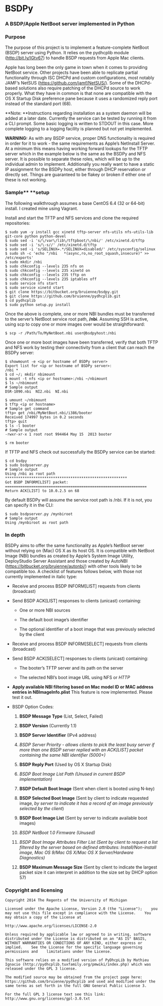 **BSDPy**
=========

### A BSDP/Apple NetBoot server implemented in Python



### Purpose

The purpose of this project is to implement a feature-complete NetBoot (BSDP)
server using Python. It relies on the pydhcplib module (http://bit.ly/IGtv67) to
handle BSDP requests from Apple Mac clients.

Apple has long been the only game in town when it comes to providing NetBoot
service. Other projects have been able to replicate partial functionality
through ISC DHCPd and custom configurations, most notably JAMF’s NetSUS
(https://github.com/jamf/NetSUS/). Some of the DHCPd-based solutions also
require patching of the DHCPd source to work properly. What they have in common
is that none are compatible with the OS X Startup Disk preference pane because
it uses a randomized reply port instead of the standard port (68).

**Note: **Instructions regarding installation as a system daemon will be added
at a later date. Currently the service can be tested by running it from a CLI
prompt. Some basic logging is written to STDOUT in this case. More complete
logging to a logging facility is planned but not yet implemented.

**WARNING:** As with any BSDP service, proper DNS functionality is required in
order for it to work - the same requirements as Apple’s NetInstall Server. At a
minimum this means having working forward lookups for the TFTP server which in
the example below is the same as the BSDPy and NFS server. It is possible to
separate these roles, which will be up to the individual admin to implement.
Additionally you really want to have a static IP assignment for the BSDPy host,
either through DHCP reservation or directly set. Things are guaranteed to be
flakey or broken if either one of these is not working.

### Sample** **setup

The following walkthrough assumes a base CentOS 6.4 (32 or 64-bit) install. I
created mine using Vagrant.

Install and start the TFTP and NFS services and clone the required repositories:

~~~~~~~~~~~~~~~~~~~~~~~~~~~~~~~~~~~~~~~~~~~~~~~~~~~~~~~~~~~~~~~~~~~~~~~~~~~~~~~~
$ sudo yum -y install gcc xinetd tftp-server nfs-utils nfs-utils-lib git-core python python-devel
$ sudo sed -i 's/\/var\/lib\/tftpboot/\/nbi/' /etc/xinetd.d/tftp
$ sudo sed -i 's/\-s//' /etc/xinetd.d/tftp
$ sudo sed -i 's/SELINUX=.*/SELINUX=disabled/' /etc/sysconfig/selinux
$ sudo sh -c 'echo "/nbi   *(async,ro,no_root_squash,insecure)" >> /etc/exports'
$ sudo mkdir /nbi
$ sudo chkconfig --levels 235 nfs on
$ sudo chkconfig --levels 235 xinetd on
$ sudo chkconfig --levels 235 tftp on
$ sudo chkconfig --levels 235 iptables off
$ sudo service nfs start
$ sudo service xinetd start
$ git clone https://bitbucket.org/bruienne/bsdpy.git
$ git clone https://github.com/bruienne/pydhcplib.git
$ cd pydhcplib
$ sudo python setup.py install
~~~~~~~~~~~~~~~~~~~~~~~~~~~~~~~~~~~~~~~~~~~~~~~~~~~~~~~~~~~~~~~~~~~~~~~~~~~~~~~~

Once the above is complete, one or more NBI bundles must be transferred to the
server’s NetBoot service root path, **/nbi**. Assuming SSH is active, using scp
to copy one or more images over would be straightforward:

~~~~~~~~~~~~~~~~~~~~~~~~~~~~~~~~~~~~~~~~~~~~~~~~~~~~~~~~~~~~~~~~~~~~~~~~~~~~~~~~
$ scp -r /Path/To/MyNetBoot.nbi user@bsdpyhost:/nbi
~~~~~~~~~~~~~~~~~~~~~~~~~~~~~~~~~~~~~~~~~~~~~~~~~~~~~~~~~~~~~~~~~~~~~~~~~~~~~~~~

Once one or more boot images have been transferred, verify that both TFTP and
NFS work by testing their connectivity from a client that can reach the BSDPy
server:

~~~~~~~~~~~~~~~~~~~~~~~~~~~~~~~~~~~~~~~~~~~~~~~~~~~~~~~~~~~~~~~~~~~~~~~~~~~~~~~~
$ showmount -e <ip or hostname of BSDPy server>
Export list for <ip or hostname of BSDPy server>:
/nbi *
$ cd ~/; mkdir nbimount
$ mount -t nfs <ip or hostname>:/nbi ~/nbimount
$ ls ~/nbimount
# Sample output
DSR-1090.nbi  NI2.nbi  NI.nbi

$ umount ~/nbimount
$ tftp <ip or hostname>
# Sample get command
tftp> get /nbi/MyNetBoot.nbi/i386/booter
Received 174997 bytes in 0.2 seconds
tftp> quit
$ ls -l booter
# Sample output
-rwxr-xr-x 1 root root 994464 May 15  2013 booter

$ rm booter
~~~~~~~~~~~~~~~~~~~~~~~~~~~~~~~~~~~~~~~~~~~~~~~~~~~~~~~~~~~~~~~~~~~~~~~~~~~~~~~~

If TFTP and NFS check out successfully the BSDPy service can be started:

~~~~~~~~~~~~~~~~~~~~~~~~~~~~~~~~~~~~~~~~~~~~~~~~~~~~~~~~~~~~~~~~~~~~~~~~~~~~~~~~
$ cd bsdpy
$ sudo bsdpserver.py
# Sample output
Using /nbi as root path
********************************************************
Got BSDP INFORM[LIST] packet: 
=================================================================
Return ACK[LIST] to 10.0.2.5 on 68
~~~~~~~~~~~~~~~~~~~~~~~~~~~~~~~~~~~~~~~~~~~~~~~~~~~~~~~~~~~~~~~~~~~~~~~~~~~~~~~~

By default BSDPy will assume the service root path is /nbi. If it is not, you
can specify it in the CLI:

~~~~~~~~~~~~~~~~~~~~~~~~~~~~~~~~~~~~~~~~~~~~~~~~~~~~~~~~~~~~~~~~~~~~~~~~~~~~~~~~
$ sudo bsdpserver.py /mynbiroot
# Sample output
Using /mynbiroot as root path
~~~~~~~~~~~~~~~~~~~~~~~~~~~~~~~~~~~~~~~~~~~~~~~~~~~~~~~~~~~~~~~~~~~~~~~~~~~~~~~~



### In depth

BSDPy aims to offer the same functionality as Apple’s NetBoot server without
relying on (Mac) OS X as its host OS. It is compatible with NetBoot Image (NBI)
bundles as created by Apple’s System Image Utility, DeployStudio Server
Assistant and those created by AutoNBI (https://bitbucket.org/bruienne/autonbi/)
with other tools likely to be compatible too. A checklist of features follows
below, with those not currently implemented in italic type:



-   Receive and process BSDP INFORM[LIST] requests from clients (broadcast)

-   Send BSDP ACK[LIST] responses to clients (unicast) containing:

    -   One or more NBI sources

    -   The default boot image’s identifier

    -   The optional identifier of a boot image that was previously selected by
        the client

-   Receive and process BSDP INFORM[SELECT] requests from clients (broadcast)

-   Send BSDP ACK[SELECT] responses to clients (unicast) containing:

    -   The booter’s TFTP server and its path on the server

    -   The selected NBI’s boot image URL using NFS or *HTTP*

-   **Apply available NBI filtering based on Mac model ID or MAC address entries
    in NBImageInfo.plist** This feature is now implemented. Please test it out.

-   BSDP Option Codes:

    1.  **BSDP Message Type** (List, Select, Failed)

    2.  **BSDP Version** (Currently 1.1)

    3.  **BSDP Server Identifier** (IPv4 address)

    4.  *BSDP Server Priority - allows clients to pick the least busy server if
        more than one BSDP server replied with an ACK[LIST] packet containing
        the same NBI identifier (5000+)*

    5.  **BSDP Reply Port** (Used by OS X Startup Disk)

    6.  *BSDP Boot Image List Path (Unused in current BSDP implementation)*

    7.  **BSDP Default Boot Image** (Sent when client is booted using N-key)

    8.  **BSDP Selected Boot Image** (Sent by client to indicate requested
        image, *by server to indicate it has a record of an image previously
        selected by the client*)

    9.  **BSDP Boot Image List** (Sent by server to indicate available boot
        images)

    10. *BSDP NetBoot 1.0 Firmware (Unused)*

    11. *BSDP Boot Image Attributes Filter List (Sent by client to request a
        list filtered by the server based on defined attributes:
        Install/Non-install image, Mac OS 9/Mac OS X/Mac OS X Server/Hardware
        Diagnostics)*

    12. **BSDP Maximum Message Size** (Sent by client to indicate the largest
        packet size it can interpret in addition to the size set by DHCP option
        57)



### Copyright and licensing

~~~~~~~~~~~~~~~~~~~~~~~~~~~~~~~~~~~~~~~~~~~~~~~~~~~~~~~~~~~~~~~~~~~~~~~~~~~~~~~~
Copyright 2014 The Regents of the University of Michigan

Licensed under the Apache License, Version 2.0 (the "License");    you may not use this file except in compliance with the License.    You may obtain a copy of the License at  

http://www.apache.org/licenses/LICENSE-2.0

Unless required by applicable law or agreed to in writing, software    distributed under the License is distributed on an "AS IS" BASIS,    WITHOUT WARRANTIES OR CONDITIONS OF ANY KIND, either express or implied.    See the License for the specific language governing permissions and    limitations under the License.
~~~~~~~~~~~~~~~~~~~~~~~~~~~~~~~~~~~~~~~~~~~~~~~~~~~~~~~~~~~~~~~~~~~~~~~~~~~~~~~~

~~~~~~~~~~~~~~~~~~~~~~~~~~~~~~~~~~~~~~~~~~~~~~~~~~~~~~~~~~~~~~~~~~~~~~~~~~~~~~~~
This software relies on a modified version of PyDhcpLib by Mathieu Ignacio (http://pydhcplib.tuxfamily.org/pmwiki/index.php) which was released under the GPL 3 license.

The modified source may be obtained from the project page here: https://github.com/bruienne/pydhcplib and used and modified under the same terms as set forth in the full GNU General Public License 3.

For the full GPL 3 license text see this link: http://www.gnu.org/licenses/gpl-3.0.txt
~~~~~~~~~~~~~~~~~~~~~~~~~~~~~~~~~~~~~~~~~~~~~~~~~~~~~~~~~~~~~~~~~~~~~~~~~~~~~~~~
